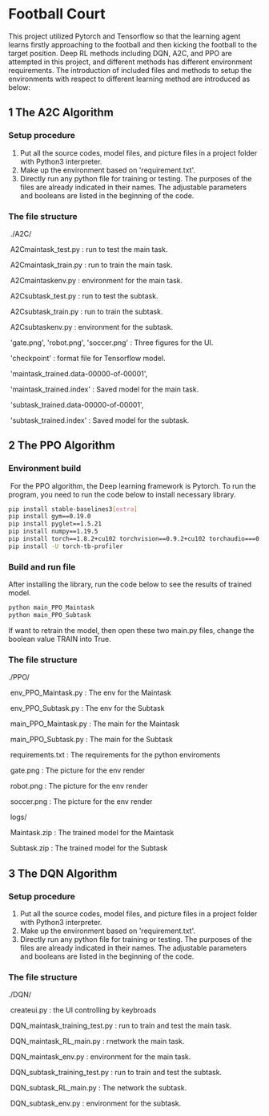 # Football Court

This project utilized Pytorch and Tensorflow so that the learning agent learns firstly approaching to the football and then kicking the football to the target position. Deep RL methods including DQN, A2C, and PPO are attempted in this project, and different methods has different environment requirements. The introduction of included files and methods to setup the environments with respect to different learning method are introduced as below:

## 1 The A2C Algorithm

### Setup procedure

1. Put all the source codes, model files, and picture files in a project folder with Python3 interpreter.
2. Make up the environment based on 'requirement.txt'.
3. Directly run any python file for training or testing. The purposes of the files are already indicated in their names. The adjustable parameters and booleans are listed in the beginning of the code.

### The file structure

​	./A2C/

​		A2Cmaintask_test.py								: run to test the main task.

​		A2Cmaintask_train.py						  	 : run to train the main task.

​		A2Cmaintaskenv.py							 	 : environment for the main task.

​		A2Csubtask_test.py							  	 : run to test the subtask.

​		A2Csubtask_train.py								 : run to train the subtask.

​		A2Csubtaskenv.py									  : environment for the subtask.

​		'gate.png', 'robot.png', 'soccer.png'		: Three figures for the UI.

​		'checkpoint'												: format file for Tensorflow model.

​		'maintask_trained.data-00000-of-00001',

​		'maintask_trained.index'							: Saved model for 	the main task.

​		'subtask_trained.data-00000-of-00001', 

​		'subtask_trained.index'							  : Saved model for the subtask.



> 

## 2 The PPO Algorithm

### Environment build

​	For the PPO algorithm, the Deep learning framework is Pytorch. To run the program, you need to run the code below to install necessary library.

```bash
pip install stable-baselines3[extra]
pip install gym==0.19.0
pip install pyglet==1.5.21
pip install numpy==1.19.5
pip install torch==1.8.2+cu102 torchvision==0.9.2+cu102 torchaudio===0.8.2 -f https://download.pytorch.org/whl/lts/1.8/torch_lts.html
pip install -U torch-tb-profiler
```

### Build and run file

After installing the library, run the code below to see the results of trained model.

```bash
python main_PPO_Maintask
python main_PPO_Subtask
```

If want to retrain the model, then open these two main.py files, change the boolean value TRAIN into True.

### The file structure

./PPO/                                                   

​	env_PPO_Maintask.py                    	   : The env for the Maintask

​	env_PPO_Subtask.py              			    : The env for the Subtask

​	main_PPO_Maintask.py					     : The main for the Maintask

​	main_PPO_Subtask.py						   : The main for the Subtask

​	requirements.txt								    : The requirements for the python enviroments

​	gate.png												   : The picture for the env render

​	robot.png												 : The picture for the env render

​	soccer.png												: The picture for the env render

​	logs/

​		Maintask.zip										 : The trained model for the Maintask

​		Subtask.zip										   : The trained model for the Subtask

## 3 The DQN Algorithm

### Setup procedure

1. Put all the source codes, model files, and picture files in a project folder with Python3 interpreter.
2. Make up the environment based on 'requirement.txt'.
3. Directly run any python file for training or testing. The purposes of the files are already indicated in their names. The adjustable parameters and booleans are listed in the beginning of the code.

### The file structure

./DQN/

​	createui.py										: the UI controlling by keybroads

​	DQN_maintask_training_test.py	: run to train and test the main task.

​	DQN_maintask_RL_main.py			: rnetwork the main task.

​	DQN_maintask_env.py					: environment for the main task.

​	DQN_subtask_training_test.py		: run to train and test the subtask.

​	DQN_subtask_RL_main.py				: The network the subtask.

​	DQN_subtask_env.py						: environment for the subtask.
